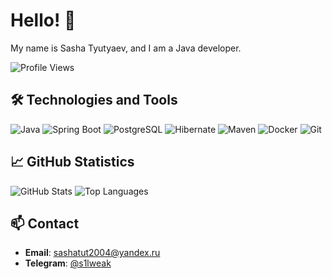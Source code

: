 # Hello! 👋

My name is Sasha Tyutyaev, and I am a Java developer.

![Profile Views](https://komarev.com/ghpvc/?username=SashaTyutyaev&color=blueviolet)

## 🛠️ Technologies and Tools

![Java](https://img.shields.io/badge/Java-ED8B00?style=for-the-badge&logo=java&logoColor=white)
![Spring Boot](https://img.shields.io/badge/Spring%20Boot-6DB33F?style=for-the-badge&logo=spring-boot&logoColor=white)
![PostgreSQL](https://img.shields.io/badge/PostgreSQL-316192?style=for-the-badge&logo=postgresql&logoColor=white)
![Hibernate](https://img.shields.io/badge/Hibernate-59666C?style=for-the-badge&logo=hibernate&logoColor=white)
![Maven](https://img.shields.io/badge/Maven-C71A36?style=for-the-badge&logo=apache-maven&logoColor=white)
![Docker](https://img.shields.io/badge/Docker-2496ED?style=for-the-badge&logo=docker&logoColor=white)
![Git](https://img.shields.io/badge/Git-F05032?style=for-the-badge&logo=git&logoColor=white)

## 📈 GitHub Statistics

![GitHub Stats](https://github-readme-stats.vercel.app/api?username=SashaTyutyaev&show_icons=true&theme=radical)
![Top Languages](https://github-readme-stats.vercel.app/api/top-langs/?username=SashaTyutyaev&layout=compact&theme=radical)

## 📫 Contact

- **Email**: sashatut2004@yandex.ru
- **Telegram**: [@s1lweak](https://t.me/s1lweak)
